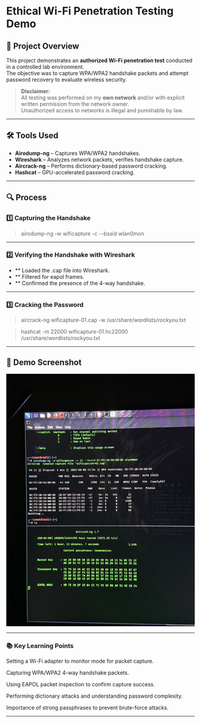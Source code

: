 # Ethical Wi-Fi Penetration Testing Demo

## 📜 Project Overview
This project demonstrates an **authorized Wi-Fi penetration test** conducted in a controlled lab environment.  
The objective was to capture WPA/WPA2 handshake packets and attempt password recovery to evaluate wireless security.

> **Disclaimer:**  
> All testing was performed on my **own network** and/or with explicit written permission from the network owner.  
> Unauthorized access to networks is illegal and punishable by law.

---

## 🛠 Tools Used
- **Airodump-ng** – Captures WPA/WPA2 handshakes.
- **Wireshark** – Analyzes network packets, verifies handshake capture.
- **Aircrack-ng** – Performs dictionary-based password cracking.
- **Hashcat** – GPU-accelerated password cracking.

---

## 🔍 Process

### 1️⃣ Capturing the Handshake

> airodump-ng -w wificapture -c --bssid  wlan0mon

---

### 2️⃣ Verifying the Handshake with Wireshark
- ** Loaded the .cap file into Wireshark.
- ** Filtered for eapol frames.
- ** Confirmed the presence of the 4-way handshake.
---
### 3️⃣ Cracking the Password

> aircrack-ng wificapture-01.cap -w /usr/share/wordlists/rockyou.txt

> hashcat -m 22000 wificapture-01.hc22000 /usr/share/wordlists/rockyou.txt

---

## 📸 Demo Screenshot
![Wireshark & Aircrack-ng in Action](https://github.com/Dooda6/Ethical-wifi-penetration-test/blob/5a0add6decc9b9c3f084a34f7e52b52a775b0564/IMG_1073.jpeg)

---

### 📚 Key Learning Points
Setting a Wi-Fi adapter to monitor mode for packet capture.

Capturing WPA/WPA2 4-way handshake packets.

Using EAPOL packet inspection to confirm capture success.

Performing dictionary attacks and understanding password complexity.

Importance of strong passphrases to prevent brute-force attacks.

---

